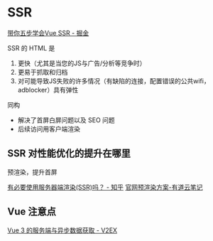# SSR

[带你五步学会Vue SSR - 掘金](https://juejin.im/post/5bbda9ed5188255c8f06c0dc)

SSR 的 HTML 是

1. 更快（尤其是当您的JS与广告/分析等竞争时）
2. 更易于抓取和归档
3. 对可能导致JS失败的许多情况（有缺陷的连接，配置错误的公共wifi，adblocker）具有弹性

同构

- 解决了首屏白屏问题以及 SEO 问题
- 后续访问用客户端渲染


## SSR 对性能优化的提升在哪里

预渲染，提升首屏

[有必要使用服务器端渲染(SSR)吗？ - 知乎](https://www.zhihu.com/question/308792091/answer/575636896)
[官网预渲染方案-有道云笔记](https://note.youdao.com/ynoteshare1/index.html?id=9174b59418d987cd810dc058a7b6a121&type=note)

## Vue 注意点

[Vue 3 的服务端与异步数据获取 - V2EX](https://www.v2ex.com/t/845794)